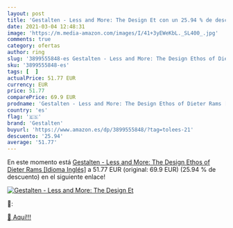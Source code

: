 ```yaml
---
layout: post
title: 'Gestalten - Less and More: The Design Et con un 25.94 % de descuento'
date: 2021-03-04 12:48:31
image: 'https://m.media-amazon.com/images/I/41+3yEWeKbL._SL400_.jpg'
comments: true
category: ofertas
author: ring
slug: '3899555848-es Gestalten - Less and More: The Design Ethos of Dieter Rams...'
sku: '3899555848-es'
tags: [  ]
actualPrice: 51.77 EUR
currency: EUR
price: 51.77
comparePrice: 69.9 EUR
prodname: 'Gestalten - Less and More: The Design Ethos of Dieter Rams [Idioma Inglés]'
country: 'es'
flag: '🇪🇸'
brand: 'Gestalten'
buyurl: 'https://www.amazon.es/dp/3899555848/?tag=tolees-21'
descuento: '25.94'
average: '51.77'
---
```


En este momento está [Gestalten - Less and More: The Design Ethos of Dieter Rams [Idioma Inglés]](https://www.amazon.es/dp/3899555848/?tag=tolees-21) a 51.77 EUR (original: 69.9 EUR) (25.94 %  de descuento) en el siguiente enlace!

[![Gestalten - Less and More: The Design Et](https://m.media-amazon.com/images/I/41+3yEWeKbL._SL400_.jpg)](https://www.amazon.es/dp/3899555848/?tag=tolees-21)

🔎:


[🛒 Aquí!!!](https://www.amazon.es/dp/3899555848/?tag=tolees-21)
